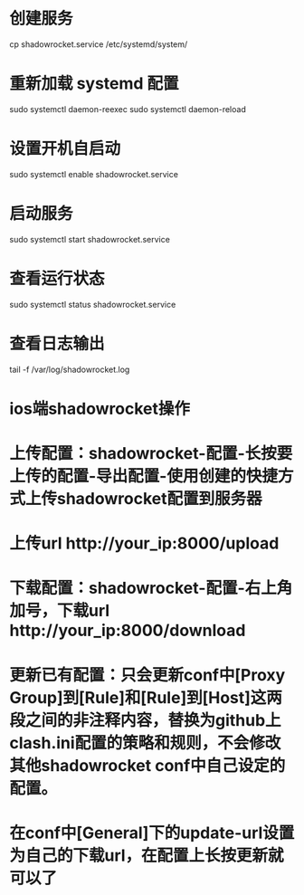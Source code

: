 # 创建服务
cp shadowrocket.service /etc/systemd/system/

# 重新加载 systemd 配置
sudo systemctl daemon-reexec
sudo systemctl daemon-reload

# 设置开机自启动
sudo systemctl enable shadowrocket.service

# 启动服务
sudo systemctl start shadowrocket.service

# 查看运行状态
sudo systemctl status shadowrocket.service

# 查看日志输出
tail -f /var/log/shadowrocket.log

# ios端shadowrocket操作
# 上传配置：shadowrocket-配置-长按要上传的配置-导出配置-使用创建的快捷方式上传shadowrocket配置到服务器
# 上传url http://your_ip:8000/upload
# 下载配置：shadowrocket-配置-右上角加号，下载url http://your_ip:8000/download
# 更新已有配置：只会更新conf中[Proxy Group]到[Rule]和[Rule]到[Host]这两段之间的非注释内容，替换为github上clash.ini配置的策略和规则，不会修改其他shadowrocket conf中自己设定的配置。
# 在conf中[General]下的update-url设置为自己的下载url，在配置上长按更新就可以了 
